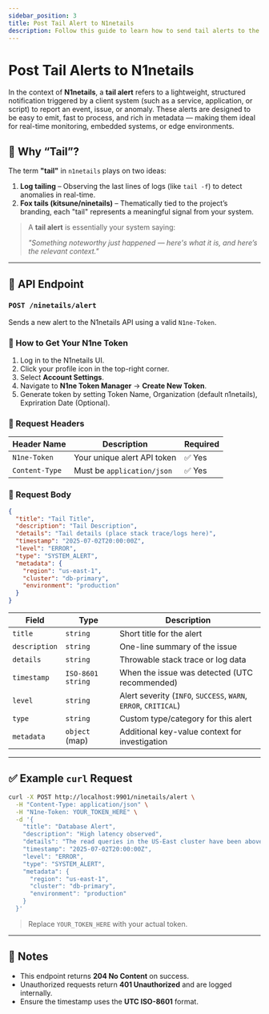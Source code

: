 ```yaml
---
sidebar_position: 3
title: Post Tail Alert to N1netails
description: Follow this guide to learn how to send tail alerts to the N1netails API
---
```


# Post Tail Alerts to N1netails

In the context of **N1netails**, a **tail alert** refers to a lightweight, structured notification triggered by a client system (such as a service, application, or script) to report an event, issue, or anomaly. These alerts are designed to be easy to emit, fast to process, and rich in metadata — making them ideal for real-time monitoring, embedded systems, or edge environments.

## 🦊 Why “Tail”?

The term **"tail"** in `n1netails` plays on two ideas:

1. **Log tailing** – Observing the last lines of logs (like `tail -f`) to detect anomalies in real-time.
2. **Fox tails (kitsune/ninetails)** – Thematically tied to the project’s branding, each "tail" represents a meaningful signal from your system.

> A **tail alert** is essentially your system saying:
>
> _"Something noteworthy just happened — here's what it is, and here’s the relevant context."_

---

## 📡 API Endpoint

### `POST /ninetails/alert`

Sends a new alert to the N1netails API using a valid `N1ne-Token`.

### 🔐 How to Get Your N1ne Token

1. Log in to the N1netails UI.
2. Click your profile icon in the top-right corner.
3. Select **Account Settings**.
4. Navigate to **N1ne Token Manager** → **Create New Token**.
5. Generate token by setting Token Name, Organization (default n1netails), Expriration Date (Optional).

### 🧾 Request Headers

| Header Name   | Description                  | Required |
|---------------|------------------------------|----------|
| `N1ne-Token`  | Your unique alert API token  | ✅ Yes   |
| `Content-Type`| Must be `application/json`   | ✅ Yes   |

### 🧬 Request Body

```json
{
  "title": "Tail Title",
  "description": "Tail Description",
  "details": "Tail details (place stack trace/logs here)",
  "timestamp": "2025-07-02T20:00:00Z",
  "level": "ERROR",
  "type": "SYSTEM_ALERT",
  "metadata": {
    "region": "us-east-1",
    "cluster": "db-primary",
    "environment": "production"
  }
}
````

| Field         | Type              | Description                                                     |
| ------------- | ----------------- | --------------------------------------------------------------- |
| `title`       | `string`          | Short title for the alert                                       |
| `description` | `string`          | One-line summary of the issue                                   |
| `details`     | `string`          | Throwable stack trace or log data                               |
| `timestamp`   | `ISO-8601 string` | When the issue was detected (UTC recommended)                   |
| `level`       | `string`          | Alert severity (`INFO`, `SUCCESS`, `WARN`, `ERROR`, `CRITICAL`) |
| `type`        | `string`          | Custom type/category for this alert                             |
| `metadata`    | `object` (map)    | Additional key-value context for investigation                  |

---

## ✅ Example `curl` Request

```bash
curl -X POST http://localhost:9901/ninetails/alert \
  -H "Content-Type: application/json" \
  -H "N1ne-Token: YOUR_TOKEN_HERE" \
  -d '{
    "title": "Database Alert",
    "description": "High latency observed",
    "details": "The read queries in the US-East cluster have been above 2s for over 5 minutes.",
    "timestamp": "2025-07-02T20:00:00Z",
    "level": "ERROR",
    "type": "SYSTEM_ALERT",
    "metadata": {
      "region": "us-east-1",
      "cluster": "db-primary",
      "environment": "production"
    }
  }'
```

> Replace `YOUR_TOKEN_HERE` with your actual token.

---

## 🧠 Notes

* This endpoint returns **204 No Content** on success.
* Unauthorized requests return **401 Unauthorized** and are logged internally.
* Ensure the timestamp uses the **UTC ISO-8601** format.
